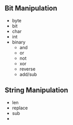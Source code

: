 ## Bit Manipulation
 * byte
 * bit
 * char
 * int 
 * binary
   * and
   * or
   * not
   * xor
   * reverse
   * add/sub


## String Manipulation
 * len
 * replace
 * sub
 * 
